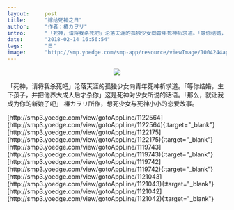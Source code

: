 ```yaml
---
layout:     post
title:      "嫁给死神之日"
author:     "作者：椿カヲリ"
intro:      "「死神，请将我杀死吧」沦落天涯的孤独少女向青年死神祈求道。「等你结婚，生下孩子，并把他养大成人后才杀你」这是死神对少女所说的话语。「那么，就让我成为你的新娘子吧」 椿カヲリ所作，想死少女与死神小小的恋爱故事。"
date:       "2018-02-14 16:56:54"
tags:       "日"
image:      "http://smp.yoedge.com/smp-app/resource/viewImage/1004244appline.png"
---
```

<div style="text-align: center">
<p><img src="http://smp.yoedge.com/smp-app/resource/viewImage/1004244appline.png"/></p>
</div>
<p class="post-meta">
<span>「死神，请将我杀死吧」沦落天涯的孤独少女向青年死神祈求道。「等你结婚，生下孩子，并把他养大成人后才杀你」这是死神对少女所说的话语。「那么，就让我成为你的新娘子吧」 椿カヲリ所作，想死少女与死神小小的恋爱故事。</span>
</p>
[http://smp3.yoedge.com/view/gotoAppLine/1122564](http://smp3.yoedge.com/view/gotoAppLine/1122564){:target="_blank"}
[http://smp3.yoedge.com/view/gotoAppLine/1122175](http://smp3.yoedge.com/view/gotoAppLine/1122175){:target="_blank"}
[http://smp3.yoedge.com/view/gotoAppLine/1119743](http://smp3.yoedge.com/view/gotoAppLine/1119743){:target="_blank"}
[http://smp3.yoedge.com/view/gotoAppLine/1119742](http://smp3.yoedge.com/view/gotoAppLine/1119742){:target="_blank"}
[http://smp3.yoedge.com/view/gotoAppLine/1121043](http://smp3.yoedge.com/view/gotoAppLine/1121043){:target="_blank"}
[http://smp3.yoedge.com/view/gotoAppLine/1121042](http://smp3.yoedge.com/view/gotoAppLine/1121042){:target="_blank"}


